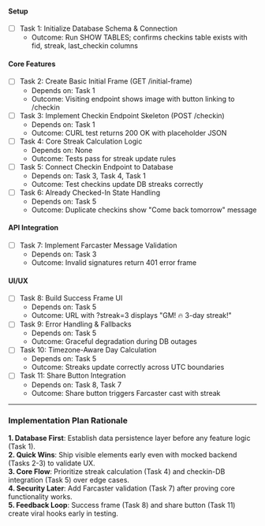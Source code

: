 #### Setup
- [ ] Task 1: Initialize Database Schema & Connection  
  - Outcome: Run SHOW TABLES; confirms checkins table exists with fid, streak, last_checkin columns

#### Core Features
- [ ] Task 2: Create Basic Initial Frame (GET /initial-frame)  
  - Depends on: Task 1  
  - Outcome: Visiting endpoint shows image with button linking to /checkin
- [ ] Task 3: Implement Checkin Endpoint Skeleton (POST /checkin)  
  - Depends on: Task 1  
  - Outcome: CURL test returns 200 OK with placeholder JSON
- [ ] Task 4: Core Streak Calculation Logic  
  - Depends on: None  
  - Outcome: Tests pass for streak update rules
- [ ] Task 5: Connect Checkin Endpoint to Database  
  - Depends on: Task 3, Task 4, Task 1  
  - Outcome: Test checkins update DB streaks correctly
- [ ] Task 6: Already Checked-In State Handling  
  - Depends on: Task 5  
  - Outcome: Duplicate checkins show "Come back tomorrow" message

#### API Integration
- [ ] Task 7: Implement Farcaster Message Validation  
  - Depends on: Task 3  
  - Outcome: Invalid signatures return 401 error frame

#### UI/UX
- [ ] Task 8: Build Success Frame UI  
  - Depends on: Task 5  
  - Outcome: URL with ?streak=3 displays "GM! 🔥 3-day streak!"
- [ ] Task 9: Error Handling & Fallbacks  
  - Depends on: Task 5  
  - Outcome: Graceful degradation during DB outages
- [ ] Task 10: Timezone-Aware Day Calculation  
  - Depends on: Task 5  
  - Outcome: Streaks update correctly across UTC boundaries
- [ ] Task 11: Share Button Integration  
  - Depends on: Task 8, Task 7  
  - Outcome: Share button triggers Farcaster cast with streak

---

### Implementation Plan Rationale  
**1. Database First**: Establish data persistence layer before any feature logic (Task 1).  
**2. Quick Wins**: Ship visible elements early even with mocked backend (Tasks 2-3) to validate UX.  
**3. Core Flow**: Prioritize streak calculation (Task 4) and checkin-DB integration (Task 5) over edge cases.  
**4. Security Later**: Add Farcaster validation (Task 7) after proving core functionality works.  
**5. Feedback Loop**: Success frame (Task 8) and share button (Task 11) create viral hooks early in testing.
